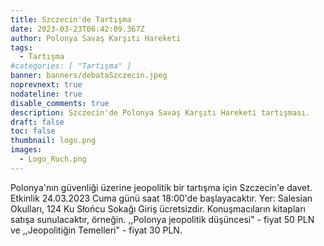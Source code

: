 ```yaml
---
title: Szczecin'de Tartışma
date: 2023-03-23T06:42:09.367Z
author: Polonya Savaş Karşıtı Hareketi
tags:
  - Tartışma
#categories: [ "Tartışma" ]
banner: banners/debataSzczecin.jpeg
noprevnext: true
nodateline: true
disable_comments: true
description: Szczecin'de Polonya Savaş Karşıtı Hareketi tartışması.
draft: false
toc: false
thumbnail: logo.png
images:
  - Logo_Ruch.png
---
```


Polonya'nın güvenliği üzerine jeopolitik bir tartışma için Szczecin'e davet. Etkinlik 24.03.2023 Cuma günü saat 18:00'de başlayacaktır. Yer: Salesian Okulları, 124 Ku Słońcu Sokağı Giriş ücretsizdir. Konuşmacıların kitapları satışa sunulacaktır, örneğin. ,,Polonya jeopolitik düşüncesi" - fiyat 50 PLN ve ,,Jeopolitiğin Temelleri" - fiyat 30 PLN.
